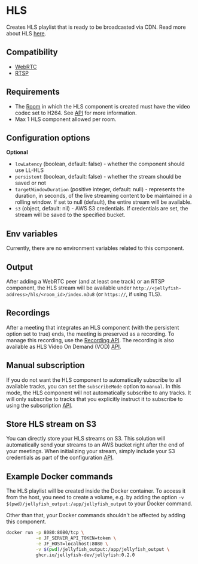 # HLS

Creates HLS playlist that is ready to be broadcasted via CDN.
Read more about HLS [here](https://developer.apple.com/streaming/).

## Compatibility

* [WebRTC](../peers/webrtc.md)
* [RTSP](../components/rtsp.md)

## Requirements

* The [Room](../../introduction/basic_concepts\#room) in which the HLS component is created must have the video codec set to H264.
See [API](../../for_developers/api_reference/rest_api#tag/room/operation/create_room) for more information.
* Max 1 HLS component allowed per room.

## Configuration options

**Optional**

* `lowLatency` (boolean, default: false) - whether the component should use LL-HLS
* `persistent` (boolean, default: false) - whether the stream should be saved or not
* `targetWindowDuration` (positive integer, default: null) - represents the duration, in seconds, of the live streaming content to be
    maintained in a rolling window. If set to null (default), the entire stream will be available.
* `s3` (object, default: nil) - AWS S3 credentials. If credentials are set, the stream will be saved to the specified bucket.

## Env variables

Currently, there are no environment variables related to this component.

## Output

After adding a WebRTC peer (and at least one track) or an RTSP component, the HLS stream will be available
under `http://<jellyfish-address>/hls/<room_id>/index.m3u8` (or `https://`, if using TLS).

## Recordings

After a meeting that integrates an HLS component (with the persistent option set to true) ends, the meeting is preserved as a recording. 
To manage this recording, use the [Recording API](../../for_developers/api_reference/rest_api#tag/recording).
The recording is also available as HLS Video On Demand (VOD) [API](../../for_developers/api_reference/rest_api#tag/recording/operation/getRecordingContent).

## Manual subscription

If you do not want the HLS component to automatically subscribe to all available tracks, you can set the `subscribeMode` option to `manual`.
In this mode, the HLS component will not automatically subscribe to any tracks. 
It will only subscribe to tracks that you explicitly instruct it to subscribe to using the subscription [API](http://localhost:3000/jellyfish-docs/next/for_developers/api_reference/rest_api#tag/hls/operation/subscribe_tracks).

## Store HLS stream on S3

You can directly store your HLS streams on S3. 
This solution will automatically send your streams to an AWS bucket right after the end of your meetings.
When initializing your stream, simply include your S3 credentials as part of the configuration [API](http://localhost:3000/jellyfish-docs/next/for_developers/api_reference/rest_api#tag/room/operation/add_component).

## Example Docker commands

The HLS playlist will be created inside the Docker container. To access it from the host,
you need to create a volume, e.g. by adding the option `-v $(pwd)/jellyfish_output:/app/jellyfish_output`
to your Docker command.

Other than that, your Docker commands shouldn't be affected by adding this component.

```bash
docker run -p 8080:8080/tcp \
           -e JF_SERVER_API_TOKEN=token \
           -e JF_HOST=localhost:8080 \
           -v $(pwd)/jellyfish_output:/app/jellyfish_output \
           ghcr.io/jellyfish-dev/jellyfish:0.2.0
```
